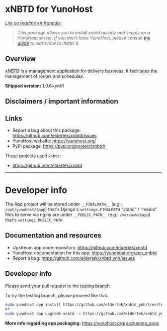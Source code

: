<!--
N.B.: This README was automatically generated by https://github.com/YunoHost/apps/tree/master/tools/README-generator
It shall NOT be edited by hand.
-->

# xNBTD for YunoHost

*[Lire ce readme en français.](./README_fr.md)*

> *This package allows you to install xnbtd quickly and simply on a YunoHost server.
If you don't have YunoHost, please consult [the guide](https://yunohost.org/#/install) to learn how to install it.*

## Overview

[xNBTD](https://github.com/eldertek/xnbtd) is a management application for delivery business. It facilitates the management of routes and schedules.


**Shipped version:** 1.0.6~ynh1
## Disclaimers / important information

## Links

* Report a bug about this package: https://github.com/eldertek/xnbtd/issues
* YunoHost website: https://yunohost.org/
* PyPi package: https://pypi.org/project/xnbtd/

These projects used `xnbtd`:

* https://github.com/eldertek/xnbtd

---

# Developer info

The App project will be stored under `__FINALPATH__` (e.g.: `/opt/yunohost/$app`) that's Django's `settings.FINALPATH`
"static" / "media" files to serve via nginx are under `__PUBLIC_PATH__` (e.g.: `/var/www/$app`) that's `settings.PUBLIC_PATH`

## Documentation and resources

* Upstream app code repository: <https://github.com/eldertek/xnbtd>
* YunoHost documentation for this app: <https://yunohost.org/app_xnbtd>
* Report a bug: <https://github.com/eldertek/xnbtd_ynh/issues>

## Developer info

Please send your pull request to the [testing branch](https://github.com/eldertek/xnbtd_ynh/tree/testing).

To try the testing branch, please proceed like that.

``` bash
sudo yunohost app install https://github.com/eldertek/xnbtd_ynh/tree/testing --debug
or
sudo yunohost app upgrade xnbtd -u https://github.com/eldertek/xnbtd_ynh/tree/testing --debug
```

**More info regarding app packaging:** <https://yunohost.org/packaging_apps>
